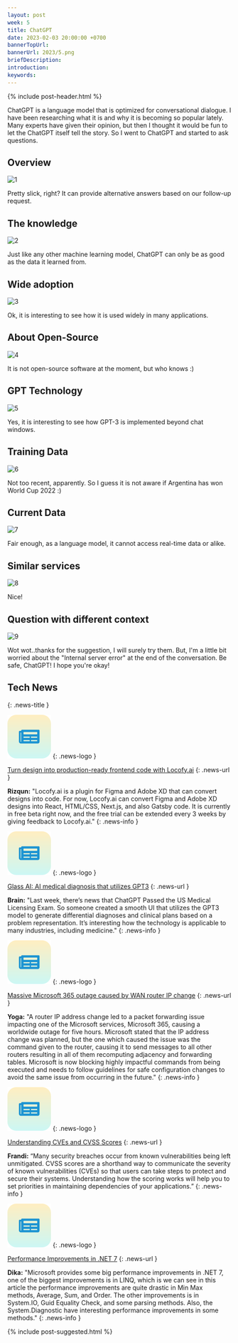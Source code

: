 ```yaml
---
layout: post
week: 5
title: ChatGPT
date: 2023-02-03 20:00:00 +0700
bannerTopUrl: 
bannerUrl: 2023/5.png
briefDescription: 
introduction:
keywords:
---
```


{% include post-header.html %}

ChatGPT is a language model that is optimized for conversational dialogue. I have been researching what it is and why it is becoming so popular lately. Many experts have given their opinion, but then I thought it would be fun to let the ChatGPT itself tell the story. So I went to ChatGPT and started to ask questions.

## Overview

![1](/images/chatgpt/1.png)

Pretty slick, right? It can provide alternative answers based on our follow-up request.

## The knowledge

![2](/images/chatgpt/2.png)

Just like any other machine learning model, ChatGPT can only be as good as the data it learned from.

## Wide adoption

![3](/images/chatgpt/3.png)

Ok, it is interesting to see how it is used widely in many applications.

## About Open-Source

![4](/images/chatgpt/4.png)

It is not open-source software at the moment, but who knows :)

## GPT Technology

![5](/images/chatgpt/5.png)

Yes, it is interesting to see how GPT-3 is implemented beyond chat windows.

## Training Data

![6](/images/chatgpt/6.png)

Not too recent, apparently. So I guess it is not aware if Argentina has won World Cup 2022 :)

## Current Data

![7](/images/chatgpt/7.png)

Fair enough, as a language model, it cannot access real-time data or alike.

## Similar services

![8](/images/chatgpt/8.png)

Nice!

## Question with different context

![9](/images/chatgpt/9.png)

Wot wot..thanks for the suggestion, I will surely try them. But, I'm a little bit worried about the "Internal server error" at the end of the conversation. Be safe, ChatGPT! I hope you're okay!


## Tech News
{: .news-title }

![memo](/assets/images/tech-news.svg)
{: .news-logo }

[Turn design into production-ready frontend code with Locofy.ai](https://www.locofy.ai/)
{: .news-url }

__Rizqun:__ "Locofy.ai is a plugin for Figma and Adobe XD that can convert designs into code. For now, Locofy.ai can convert Figma and Adobe XD designs into React, HTML/CSS, Next.js, and also Gatsby code. It is currently in free beta right now, and the free trial can be extended every 3 weeks by giving feedback to Locofy.ai."
{: .news-info }

![memo](/assets/images/tech-news.svg)
{: .news-logo }

[Glass AI: AI medical diagnosis that utilizes GPT3](https://glass.health/ai)
{: .news-url }

__Brain:__ "Last week, there’s news that ChatGPT Passed the US Medical Licensing Exam. So someone created a smooth UI that utilizes the GPT3 model to generate differential diagnoses and clinical plans based on a problem representation. It’s interesting how the technology is applicable to many industries, including medicine."
{: .news-info }

![memo](/assets/images/tech-news.svg)
{: .news-logo }

[Massive Microsoft 365 outage caused by WAN router IP change](https://www.bleepingcomputer.com/news/microsoft/massive-microsoft-365-outage-caused-by-wan-router-ip-change/)
{: .news-url }

__Yoga:__ "A router IP address change led to a packet forwarding issue impacting one of the Microsoft services, Microsoft 365, causing a worldwide outage for five hours. Microsoft stated that the IP address change was planned, but the one which caused the issue was the command given to the router, causing it to send messages to all other routers resulting in all of them recomputing adjacency and forwarding tables. Microsoft is now blocking highly impactful commands from being executed and needs to follow guidelines for safe configuration changes to avoid the same issue from occurring in the future."
{: .news-info }

![memo](/assets/images/tech-news.svg)
{: .news-logo }

[Understanding CVEs and CVSS Scores](https://www.openlogic.com/blog/understanding-cves-cvss-scores)
{: .news-url }

__Frandi:__ “Many security breaches occur from known vulnerabilities being left unmitigated. CVSS scores are a shorthand way to communicate the severity of known vulnerabilities (CVEs) so that users can take steps to protect and secure their systems. Understanding how the scoring works will help you to set priorities in maintaining dependencies of your applications.”
{: .news-info }

![memo](/assets/images/tech-news.svg)
{: .news-logo }

[Performance Improvements in .NET 7](https://medium.com/@tobias.streng/net-performance-series-1-performance-improvements-in-net-7-fb793f8f5f71)
{: .news-url }

__Dika:__ "Microsoft provides some big performance improvements in .NET 7, one of the biggest improvements is in LINQ, which is we can see in this article the performance improvements are quite drastic in Min Max methods, Average, Sum, and Order. The other improvements is in System.IO, Guid Equality Check, and some parsing methods. Also, the System.Diagnostic have interesting performance improvements in some methods."
{: .news-info }

{% include post-suggested.html %}